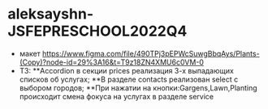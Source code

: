 # aleksayshn-JSFEPRESCHOOL2022Q4
* макет https://www.figma.com/file/490TPj3pEPWcSuwgBbqAys/Plants-(Copy)?node-id=29%3A16&t=T9z18ZN4XMU6c0VM-0
* ТЗ: 
**Accordion в секции prices реализация 3-х выпадающих списков об услугах; 
**В разделе contacts реализован select с выбором городов; 
**При нажатии на кнопки:Gargens,Lawn,Planting происходит смена фокуса на услугах в разделе service
